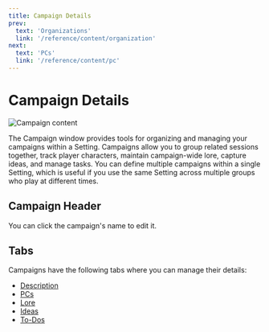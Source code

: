 ```yaml
---
title: Campaign Details
prev: 
  text: 'Organizations'
  link: '/reference/content/organization'
next: 
  text: 'PCs'
  link: '/reference/content/pc'
---
```

# Campaign Details

![Campaign content](/assets/images/campaign-content.webp)

The Campaign window provides tools for organizing and managing your campaigns within a Setting. Campaigns allow you to group related sessions together, track player characters, maintain campaign-wide lore, capture ideas, and manage tasks. You can define multiple campaigns within a single Setting, which is useful if you use the same Setting across multiple groups who play at different times.

## Campaign Header

You can click the campaign's name to edit it.

## Tabs
Campaigns have the following tabs where you can manage their details:
* [Description](./description)
* [PCs](./pcs)
* [Lore](./lore)
* [Ideas](./ideas)
* [To-Dos](./todos)
